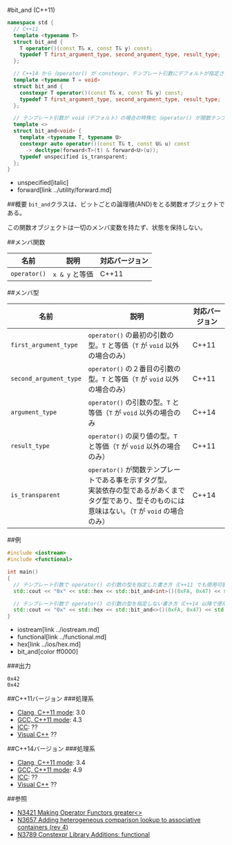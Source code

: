 #bit_and (C++11)
```cpp
namespace std {
  // C++11
  template <typename T>
  struct bit_and {
    T operator()(const T& x, const T& y) const;
    typedef T first_argument_type, second_argument_type, result_type;
  };

  // C++14 から（operator() が constexpr、テンプレート引数にデフォルトが指定された）
  template <typename T = void>
  struct bit_and {
    constexpr T operator()(const T& x, const T& y) const;
    typedef T first_argument_type, second_argument_type, result_type;
  };

  // テンプレート引数が void（デフォルト）の場合の特殊化（operator() が関数テンプレート）
  template <>
  struct bit_and<void> {
    template <typename T, typename U>
    constexpr auto operator()(const T& t, const U& u) const
      -> decltype(forward<T>(t) & forward<U>(u));
    typedef unspecified is_transparent;
  };
}
```
* unspecified[italic]
* forward[link ../utility/forward.md]

##概要
`bit_and`クラスは、ビットごとの論理積(AND)をとる関数オブジェクトである。

この関数オブジェクトは一切のメンバ変数を持たず、状態を保持しない。


##メンバ関数

| 名前         | 説明           | 対応バージョン |
|--------------|----------------|----------------|
| `operator()` | `x & y` と等価 | C++11          |


##メンバ型

| 名前                   | 説明                                                                                                                                                       | 対応バージョン |
|------------------------|--------------------------------|----------------|
| `first_argument_type`  | `operator()` の最初の引数の型。`T` と等価（`T` が `void` 以外の場合のみ）  | C++11 |
| `second_argument_type` | `operator()` の２番目の引数の型。`T` と等価（`T` が `void` 以外の場合のみ）| C++11 |
| `argument_type`        | `operator()` の引数の型。`T` と等価（`T` が `void` 以外の場合のみ          | C++14 |
| `result_type`          | `operator()` の戻り値の型。`T` と等価（`T` が `void` 以外の場合のみ）      | C++11 |
| `is_transparent`       | `operator()` が関数テンプレートである事を示すタグ型。<br/>実装依存の型であるがあくまでタグ型であり、型そのものには意味はない。（`T` が `void` の場合のみ） | C++14          |


##例

```cpp
#include <iostream>
#include <functional>

int main()
{
  // テンプレート引数で operator() の引数の型を指定した書き方（C++11 でも使用可能）
  std::cout << "0x" << std::hex << std::bit_and<int>()(0xFA, 0x47) << std::endl;

  // テンプレート引数で operator() の引数の型を指定しない書き方（C++14 以降で使用可能）
  std::cout << "0x" << std::hex << std::bit_and<>()(0xFA, 0x47) << std::endl;
}
```
* iostream[link ../iostream.md]
* functional[link ../functional.md]
* hex[link ../ios/hex.md]
* bit_and[color ff0000]

###出力
```
0x42
0x42
```

##C++11バージョン
###処理系
- [Clang, C++11 mode](/implementation.md#clang): 3.0
- [GCC, C++11 mode](/implementation.md#gcc): 4.3
- [ICC](/implementation.md#icc): ??
- [Visual C++](/implementation.md#visual_cpp) ??


##C++14バージョン
###処理系
- [Clang, C++11 mode](/implementation.md#clang): 3.4
- [GCC, C++11 mode](/implementation.md#gcc): 4.9
- [ICC](/implementation.md#icc): ??
- [Visual C++](/implementation.md#visual_cpp) ??


##参照
- [N3421 Making Operator Functors greater<>](http://www.open-std.org/jtc1/sc22/wg21/docs/papers/2012/n3421.htm)
- [N3657 Adding heterogeneous comparison lookup to associative containers (rev 4)](http://www.open-std.org/jtc1/sc22/wg21/docs/papers/2013/n3657.htm)
- [N3789 Constexpr Library Additions: functional](http://www.open-std.org/jtc1/sc22/wg21/docs/papers/2013/n3789.htm)

